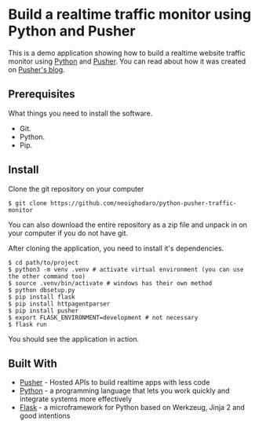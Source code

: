 # Build a realtime traffic monitor using Python and Pusher

This is a demo application showing how to build a realtime website traffic monitor using [Python](https://www.python.org/) and [Pusher](https://pusher.com/). You can read about how it was created on [Pusher's blog](https://pusher.com/tutorials/web-traffic-monitor-python).

## Prerequisites

What things you need to install the software.

* Git.
* Python.
* Pip.

## Install

Clone the git repository on your computer

```
$ git clone https://github.com/neoighodaro/python-pusher-traffic-monitor
```

You can also download the entire repository as a zip file and unpack in on your computer if you do not have git.

After cloning the application, you need to install it's dependencies.

```
$ cd path/to/project
$ python3 -m venv .venv # activate virtual environment (you can use the other command too)
$ source .venv/bin/activate # windows has their own method
$ python dbsetup.py
$ pip install flask
$ pip install httpagentparser
$ pip install pusher
$ export FLASK_ENVIRONMENT=development # not necessary
$ flask run
```

You should see the application in action.

## Built With

* [Pusher](https://pusher.com/) - Hosted APIs to build realtime apps with less code
* [Python](https://www.python.org/) - a programming language that lets you work quickly and integrate systems more effectively
* [Flask](http://flask.pocoo.org/) - a microframework for Python based on Werkzeug, Jinja 2 and good intentions
